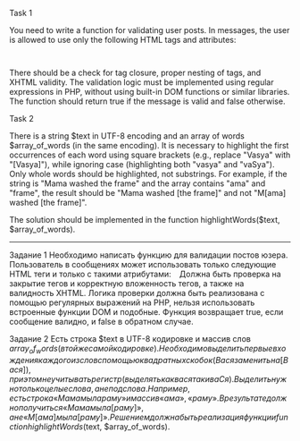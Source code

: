 Task 1

You need to write a function for validating user posts.
In messages, the user is allowed to use only the following HTML tags and attributes:

<a href="" title=""> </a>
<code> </code>
<i> </i>
<strike> </strike>
<strong> </strong>

There should be a check for tag closure, proper nesting of tags, and XHTML validity.
The validation logic must be implemented using regular expressions in PHP, without using built-in DOM functions or similar libraries.
The function should return true if the message is valid and false otherwise.

Task 2

There is a string $text in UTF-8 encoding and an array of words $array_of_words (in the same encoding).
It is necessary to highlight the first occurrences of each word using square brackets (e.g., replace "Vasya" with "[Vasya]"), while ignoring case (highlighting both "vasya" and "vaSya").
Only whole words should be highlighted, not substrings. 
For example, if the string is "Mama washed the frame" and the array contains "ama" and "frame", the result should be "Mama washed [the frame]" and not "M[ama] washed [the frame]".

The solution should be implemented in the function highlightWords($text, $array_of_words).



------------------------------


Задание 1
Необходимо написать функцию для валидации постов юзера. 
Пользователь в сообщениях может использовать только следующие HTML теги и только с такими атрибутами:
<a href="" title=""> </a>
<code> </code>
<i> </i>
<strike> </strike>
<strong> </strong>
Должна быть проверка на закрытие тегов и корректную вложенность тегов, а также на валидность XHTML.
Логика проверки должна быть реализована с помощью регулярных выражений на PHP, нельзя использовать встроенные функции DOM и подобные.
Функция возвращает true, если сообщение валидно, и false в обратном случае.

Задание 2
Есть строка $text в UTF-8 кодировке и массив слов $array_of_words (в той же самой кодировке). 
Необходимо выделить первые вхождения каждого из слов с помощью квадратных скобок (Вася заменить на [Вася]), при этом не учитывать регистр (выделять как вася так и ваСя). 
Выделить нужно только целые слова, а не подслова. Например, есть строка «Мама мыла раму» и массив «ама», «раму». В результате должно получиться «Мама мыла [раму]», а не «М[ама] мыла [раму]». 
Решением должна быть реализация функции function highlightWords($text, $array_of_words).
